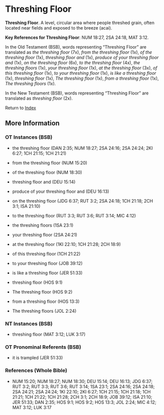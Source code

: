 # Threshing Floor
**Threshing Floor**. 
A level, circular area where people threshed grain, often located near fields and exposed to the breeze (acai). 


**Key References for Threshing Floor**: 
NUM 18:27, 2SA 24:18, MAT 3:12. 


In the Old Testament (BSB), words representing “Threshing Floor” are translated as 
*the threshing floor* (7x), *from the threshing floor* (1x), *of the threshing floor* (1x), *threshing floor and* (1x), *produce of your threshing floor and* (1x), *on the threshing floor* (6x), *to the threshing floor* (4x), *the threshing floors* (1x), *your threshing floor* (1x), *at the threshing floor* (3x), *of this threshing floor* (1x), *to your threshing floor* (1x), *is like a threshing floor* (1x), *threshing floor* (1x), *The threshing floor* (1x), *from a threshing floor* (1x), *The threshing floors* (1x). 


In the New Testament (BSB), words representing “Threshing Floor” are translated as 
*threshing floor* (2x). 


Return to [Index](00-Index.md)

## More Information

### OT Instances (BSB)

* the threshing floor (DAN 2:35; NUM 18:27; 2SA 24:16; 2SA 24:24; 2KI 6:27; 1CH 21:15; 1CH 21:21)

* from the threshing floor (NUM 15:20)

* of the threshing floor (NUM 18:30)

* threshing floor and (DEU 15:14)

* produce of your threshing floor and (DEU 16:13)

* on the threshing floor (JDG 6:37; RUT 3:2; 2SA 24:18; 1CH 21:18; 2CH 3:1; ISA 21:10)

* to the threshing floor (RUT 3:3; RUT 3:6; RUT 3:14; MIC 4:12)

* the threshing floors (1SA 23:1)

* your threshing floor (2SA 24:21)

* at the threshing floor (1KI 22:10; 1CH 21:28; 2CH 18:9)

* of this threshing floor (1CH 21:22)

* to your threshing floor (JOB 39:12)

* is like a threshing floor (JER 51:33)

* threshing floor (HOS 9:1)

* The threshing floor (HOS 9:2)

* from a threshing floor (HOS 13:3)

* The threshing floors (JOL 2:24)



### NT Instances (BSB)

* threshing floor (MAT 3:12; LUK 3:17)



### OT Pronominal Referents (BSB)

* it is trampled (JER 51:33)



### References (Whole Bible)

* NUM 15:20; NUM 18:27; NUM 18:30; DEU 15:14; DEU 16:13; JDG 6:37; RUT 3:2; RUT 3:3; RUT 3:6; RUT 3:14; 1SA 23:1; 2SA 24:16; 2SA 24:18; 2SA 24:21; 2SA 24:24; 1KI 22:10; 2KI 6:27; 1CH 21:15; 1CH 21:18; 1CH 21:21; 1CH 21:22; 1CH 21:28; 2CH 3:1; 2CH 18:9; JOB 39:12; ISA 21:10; JER 51:33; DAN 2:35; HOS 9:1; HOS 9:2; HOS 13:3; JOL 2:24; MIC 4:12; MAT 3:12; LUK 3:17




